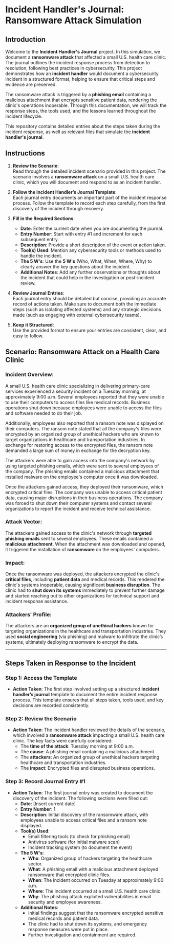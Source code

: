 # Incident Handler's Journal: Ransomware Attack Simulation

## Introduction

Welcome to the **Incident Handler's Journal** project. In this simulation, we document a **ransomware attack** that affected a small U.S. health care clinic. The journal outlines the incident response process from detection to resolution, following best practices in cybersecurity. This project demonstrates how an **incident handler** would document a cybersecurity incident in a structured format, helping to ensure that critical steps and evidence are preserved.

The ransomware attack is triggered by a **phishing email** containing a malicious attachment that encrypts sensitive patient data, rendering the clinic's operations inoperable. Through this documentation, we will track the response steps, the tools used, and the lessons learned throughout the incident lifecycle.

This repository contains detailed entries about the steps taken during the incident response, as well as relevant files that simulate the **incident handler's journal**.

## Instructions

1. **Review the Scenario**:  
   Read through the detailed incident scenario provided in this project. The scenario involves a **ransomware attack** on a small U.S. health care clinic, which you will document and respond to as an incident handler.

2. **Follow the Incident Handler’s Journal Template**:  
   Each journal entry documents an important part of the incident response process. Follow the template to record each step carefully, from the first discovery of the incident through recovery.

3. **Fill in the Required Sections**:
   - **Date**: Enter the current date when you are documenting the journal.
   - **Entry Number**: Start with entry #1 and increment for each subsequent entry.
   - **Description**: Provide a short description of the event or action taken.
   - **Tool(s) Used**: Mention any cybersecurity tools or methods used to handle the incident.
   - **The 5 W's**: Use the **5 W's** (Who, What, When, Where, Why) to clearly answer the key questions about the incident.
   - **Additional Notes**: Add any further observations or thoughts about the incident that could help in the investigation or post-incident review.

4. **Review Journal Entries**:  
   Each journal entry should be detailed but concise, providing an accurate record of actions taken. Make sure to document both the immediate steps (such as isolating affected systems) and any strategic decisions made (such as engaging with external cybersecurity teams).

5. **Keep it Structured**:  
   Use the provided format to ensure your entries are consistent, clear, and easy to follow.

## Scenario: Ransomware Attack on a Health Care Clinic

### Incident Overview:

A small U.S. health care clinic specializing in delivering primary-care services experienced a security incident on a Tuesday morning, at approximately 9:00 a.m. Several employees reported that they were unable to use their computers to access files like medical records. Business operations shut down because employees were unable to access the files and software needed to do their job.

Additionally, employees also reported that a ransom note was displayed on their computers. The ransom note stated that all the company's files were encrypted by an organized group of unethical hackers who are known to target organizations in healthcare and transportation industries. In exchange for restoring access to the encrypted files, the ransom note demanded a large sum of money in exchange for the decryption key. 

The attackers were able to gain access into the company's network by using targeted phishing emails, which were sent to several employees of the company. The phishing emails contained a malicious attachment that installed malware on the employee's computer once it was downloaded.

Once the attackers gained access, they deployed their ransomware, which encrypted critical files. The company was unable to access critical patient data, causing major disruptions in their business operations. The company was forced to shut down their computer systems and contact several organizations to report the incident and receive technical assistance.

### Attack Vector:
The attackers gained access to the clinic's network through **targeted phishing emails** sent to several employees. These emails contained a **malicious attachment**. When the attachment was downloaded and opened, it triggered the installation of **ransomware** on the employees' computers.

### Impact:
Once the ransomware was deployed, the attackers encrypted the clinic's **critical files**, including **patient data** and medical records. This rendered the clinic's systems inoperable, causing significant **business disruption**. The clinic had to **shut down its systems** immediately to prevent further damage and started reaching out to other organizations for technical support and incident response assistance.

### Attackers' Profile:
The attackers are an **organized group of unethical hackers** known for targeting organizations in the healthcare and transportation industries. They used **social engineering** (via phishing) and malware to infiltrate the clinic’s systems, ultimately deploying ransomware to encrypt the data.

---

## Steps Taken in Response to the Incident

### Step 1: **Access the Template**
- **Action Taken**: The first step involved setting up a structured **incident handler’s journal** template to document the entire incident response process. This template ensures that all steps taken, tools used, and key decisions are recorded consistently.

### Step 2: **Review the Scenario**
- **Action Taken**: The incident handler reviewed the details of the scenario, which involved a **ransomware attack** impacting a small U.S. health care clinic. The key facts were carefully considered:
  - The **time of the attack**: Tuesday morning at 9:00 a.m.
  - The **cause**: A phishing email containing a malicious attachment.
  - The **attackers**: An organized group of unethical hackers targeting healthcare and transportation industries.
  - The **impact**: Encrypted files and disrupted business operations.

### Step 3: **Record Journal Entry #1**
- **Action Taken**: The first journal entry was created to document the discovery of the incident. The following sections were filled out:
  - **Date**: [Insert current date]  
  - **Entry Number**: 1
  - **Description**: Initial discovery of the ransomware attack, with employees unable to access critical files and a ransom note displayed.
  - **Tool(s) Used**:  
    - Email filtering tools (to check for phishing email)
    - Antivirus software (for initial malware scan)
    - Incident tracking system (to document the event)
  - **The 5 W's**:
    - **Who**: Organized group of hackers targeting the healthcare sector.
    - **What**: A phishing email with a malicious attachment deployed ransomware that encrypted clinic files.
    - **When**: The incident occurred on Tuesday at approximately 9:00 a.m.
    - **Where**: The incident occurred at a small U.S. health care clinic.
    - **Why**: The phishing attack exploited vulnerabilities in email security and employee awareness.
  - **Additional Notes**:
    - Initial findings suggest that the ransomware encrypted sensitive medical records and patient data.
    - The clinic had to shut down its systems, and emergency response measures were put in place.
    - Further investigation and containment are required.


